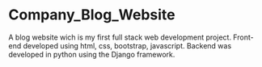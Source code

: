 # Company_Blog_Website
A blog website wich is my first full stack web development project. Front-end developed using html, css, bootstrap, javascript. Backend was developed in python using the Django framework. 
